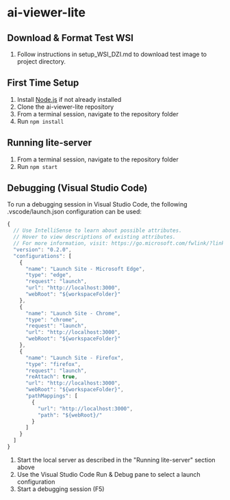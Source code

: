 # ai-viewer-lite  

## Download & Format Test WSI

1. Follow instructions in setup_WSI_DZI.md to download test image to project directory.

## First Time Setup

1. Install [Node.js](http://nodejs.org/) if not already installed
1. Clone the ai-viewer-lite repository
1. From a terminal session, navigate to the repository folder
1. Run `npm install`

## Running lite-server

1. From a terminal session, navigate to the repository folder
1. Run `npm start`

## Debugging (Visual Studio Code)

To run a debugging session in Visual Studio Code, the following .vscode/launch.json configuration can be used:

```javascript
{
  // Use IntelliSense to learn about possible attributes.
  // Hover to view descriptions of existing attributes.
  // For more information, visit: https://go.microsoft.com/fwlink/?linkid=830387
  "version": "0.2.0",
  "configurations": [
    {
      "name": "Launch Site - Microsoft Edge",
      "type": "edge",
      "request": "launch",
      "url": "http://localhost:3000",
      "webRoot": "${workspaceFolder}"
    },
    {
      "name": "Launch Site - Chrome",
      "type": "chrome",
      "request": "launch",
      "url": "http://localhost:3000",
      "webRoot": "${workspaceFolder}"
    },
    {
      "name": "Launch Site - Firefox",
      "type": "firefox",
      "request": "launch",
      "reAttach": true,
      "url": "http://localhost:3000",
      "webRoot": "${workspaceFolder}",
      "pathMappings": [
        {
          "url": "http://localhost:3000",
          "path": "${webRoot}/"
        }
      ]
    }
  ]
}
```

1. Start the local server as described in the "Running lite-server" section above
1. Use the Visual Studio Code Run & Debug pane to select a launch configuration
1. Start a debugging session (F5)
